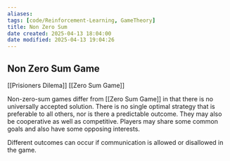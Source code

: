 ```yaml
---
aliases:
tags: [code/Reinforcement-Learning, GameTheory]
title: Non Zero Sum
date created: 2025-04-13 18:04:00
date modified: 2025-04-13 19:04:26
---
```


## Non Zero Sum Game

[[Prisioners Dilema]] [[Zero Sum Game]]

Non-zero-sum games differ from [[Zero Sum Game]] in that there is no universally accepted solution. There is no single optimal strategy that is preferable to all others, nor is there a predictable outcome.  They may also be cooperative as well as competitive.  Players may share some common goals and also have some opposing interests.  

Different outcomes can occur if communication is allowed or disallowed in the game. 